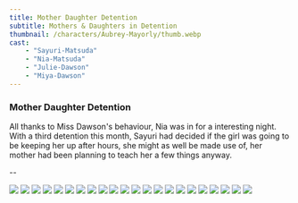 ```yaml
---
title: Mother Daughter Detention
subtitle: Mothers & Daughters in Detention
thumbnail: /characters/Aubrey-Mayorly/thumb.webp
cast:
    - "Sayuri-Matsuda"
    - "Nia-Matsuda"
    - "Julie-Dawson"
    - "Miya-Dawson"
---
```


### Mother Daughter Detention

All thanks to Miss Dawson's behaviour, Nia was in for a interesting night. With a third detention this month, Sayuri had decided if the girl was going to be keeping her up after hours, she might as well be made use of, her mother had been planning to teach her a few things anyway.

--


<img class="story-pic" src="/stories/mother-daughter-detention/1.webp" />
<img class="story-pic" src="/stories/mother-daughter-detention/2.webp" />
<img class="story-pic" src="/stories/mother-daughter-detention/3.webp" />
<img class="story-pic" src="/stories/mother-daughter-detention/4.webp" />
<img class="story-pic" src="/stories/mother-daughter-detention/5.webp" />
<img class="story-pic" src="/stories/mother-daughter-detention/6.webp" />
<img class="story-pic" src="/stories/mother-daughter-detention/7.webp" />
<img class="story-pic" src="/stories/mother-daughter-detention/8.webp" />
<img class="story-pic" src="/stories/mother-daughter-detention/9.webp" />
<img class="story-pic" src="/stories/mother-daughter-detention/10.webp" />
<img class="story-pic" src="/stories/mother-daughter-detention/11.webp" />
<img class="story-pic" src="/stories/mother-daughter-detention/12.webp" />
<img class="story-pic" src="/stories/mother-daughter-detention/13.webp" />
<img class="story-pic" src="/stories/mother-daughter-detention/14.webp" />
<img class="story-pic" src="/stories/mother-daughter-detention/15.webp" />
<img class="story-pic" src="/stories/mother-daughter-detention/16.webp" />
<img class="story-pic" src="/stories/mother-daughter-detention/17.webp" />
<img class="story-pic" src="/stories/mother-daughter-detention/18.webp" />
<img class="story-pic" src="/stories/mother-daughter-detention/19.webp" />
<img class="story-pic" src="/stories/mother-daughter-detention/20.webp" />
<img class="story-pic" src="/stories/mother-daughter-detention/21.webp" />
<img class="story-pic" src="/stories/mother-daughter-detention/22.webp" />